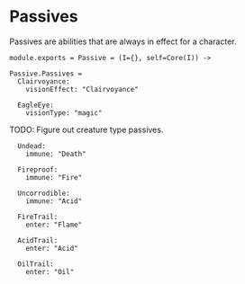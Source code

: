 Passives
========

Passives are abilities that are always in effect for a character.

    module.exports = Passive = (I={}, self=Core(I)) ->

    Passive.Passives =
      Clairvoyance:
        visionEffect: "Clairvoyance"

      EagleEye:
        visionType: "magic"

TODO: Figure out creature type passives.

      Undead:
        immune: "Death"

      Fireproof:
        immune: "Fire"

      Uncorrodible:
        immune: "Acid"

      FireTrail:
        enter: "Flame"

      AcidTrail:
        enter: "Acid"

      OilTrail:
        enter: "Oil"
